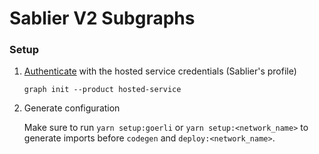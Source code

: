 # Sablier V2 Subgraphs

### Setup

1. [Authenticate](https://thegraph.com/docs/en/deploying/hosted-service/) with the hosted service credentials (Sablier's
   profile)

   ```
   graph init --product hosted-service
   ```

2. Generate configuration

   Make sure to run `yarn setup:goerli` or `yarn setup:<network_name>` to generate imports before `codegen` and
   `deploy:<network_name>`.
